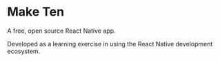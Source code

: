# Make Ten
A free, open source React Native app.

Developed as a learning exercise in using the React Native development ecosystem.
